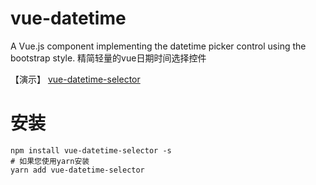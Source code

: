 # vue-datetime
A Vue.js component implementing the datetime picker control using the bootstrap style.
精简轻量的vue日期时间选择控件

【演示】 [vue-datetime-selector](https://hinet.github.io/vue-datetime-selector/demo/index.html)

# 安装

```shell
npm install vue-datetime-selector -s
# 如果您使用yarn安装
yarn add vue-datetime-selector
```
